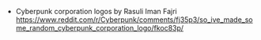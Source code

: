 * Cyberpunk corporation logos by Rasuli Iman Fajri https://www.reddit.com/r/Cyberpunk/comments/fj35p3/so_ive_made_some_random_cyberpunk_corporation_logo/fkoc83p/
